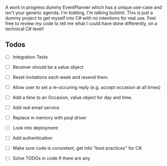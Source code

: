 A work in progress dummy EventPlanner which has a unique use-case and isn't your generic agenda. I'm kidding, I'm talking bullshit. This is just a dummy project to get myself into C# with no intentions for real use. Feel free to review my code to tell me what I could have done differently, on a technical C# level!



## Todos

* [ ]  Integration Tests

- [ ]  Receiver should be a value object

- [ ]  Reset invitations each week and resend them.

- [ ]  Allow user to set a re-occuring reply (e.g. accept occasion at all times)

- [ ]  Add a time to an Occasion, value object for day and time.

- [ ]  Add real email service

- [ ]  Replace in memory with psql driver

- [ ]  Look into deployment

- [ ]  Add authentication

- [ ]  Make sure code is consistent, get into "best practices" for C#.

- [ ]  Solve TODOs in code if there are any


